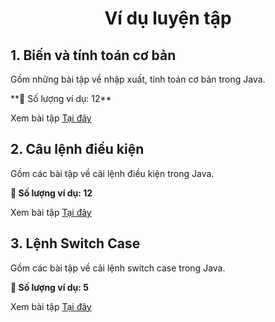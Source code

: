 <div align="center">

# Ví dụ luyện tập
</div>

## 1. Biến và tính toán cơ bản

Gồm những bài tập về nhập xuất, tính toán cơ bản trong Java.

️**🎯 Số lượng ví dụ: 12**

Xem bài tập [Tại đây](./basic-variable-and-calculations/)

## 2. Câu lệnh điều kiện

Gồm các bài tập về câi lệnh điều kiện trong Java.

**🎯 Số lượng ví dụ: 12**

Xem bài tập [Tại đây](./basic-conditional-statement/)

## 3. Lệnh Switch Case

Gồm các bài tập về câi lệnh switch case trong Java.

**🎯 Số lượng ví dụ: 5**

Xem bài tập [Tại đây](./basic-switchcase/)